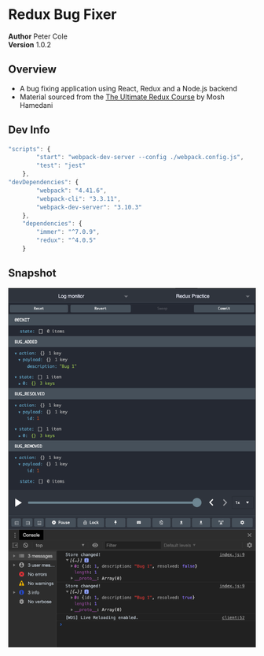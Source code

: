 # Redux Bug Fixer

**Author** Peter Cole  
**Version** 1.0.2

## Overview

- A bug fixing application using React, Redux and a Node.js backend
- Material sourced from the [The Ultimate Redux Course](https://codewithmosh.com/p/ultimate-redux) by Mosh Hamedani

## Dev Info

```javascript
"scripts": {
		"start": "webpack-dev-server --config ./webpack.config.js",
		"test": "jest"
	},
"devDependencies": {
		"webpack": "4.41.6",
		"webpack-cli": "3.3.11",
		"webpack-dev-server": "3.10.3"
	},
	"dependencies": {
		"immer": "^7.0.9",
		"redux": "^4.0.5"
	}
```

## Snapshot

![snapshot from v1.0.2](./assets/v102-snapshot.png)

<!--
Step 1 - Design the Store
const store = {
	bugs: [{ id: 1, description: '', resolved: false }],
	currentUser: { name: 'Peter' },
};

Step 2 - Create Actions
const action = {
	type: 'BUG_ADDED',
	payload: {
		description: '...',
	},
};

Step 3 - Create Reducers
   see ./reducer.js

Step 4 - Set Up the Store
   see ./store.js
-->

